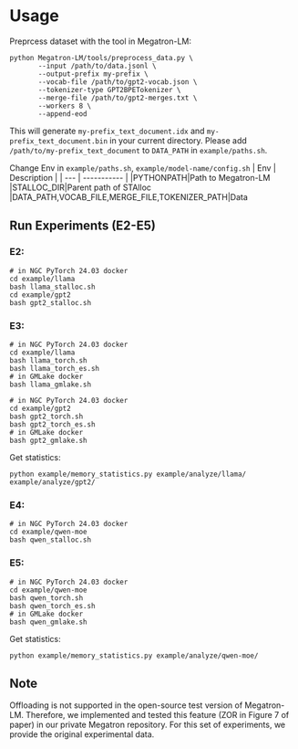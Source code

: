 # Usage
Preprcess dataset with the tool in Megatron-LM:
```shell
python Megatron-LM/tools/preprocess_data.py \
       --input /path/to/data.jsonl \
       --output-prefix my-prefix \
       --vocab-file /path/to/gpt2-vocab.json \
       --tokenizer-type GPT2BPETokenizer \
       --merge-file /path/to/gpt2-merges.txt \
       --workers 8 \
       --append-eod
```
This will generate `my-prefix_text_document.idx` and `my-prefix_text_document.bin` in your current directory. Please add `/path/to/my-prefix_text_document` to `DATA_PATH` in `example/paths.sh`.

 Change Env in `example/paths.sh`, `example/model-name/config.sh`
| Env | Description |
| --- | ----------- |
|PYTHONPATH|Path to Megatron-LM
|STALLOC_DIR|Parent path of STAlloc
|DATA_PATH,VOCAB_FILE,MERGE_FILE,TOKENIZER_PATH|Data

## Run Experiments (E2-E5)
### E2: 
```shell
# in NGC PyTorch 24.03 docker
cd example/llama
bash llama_stalloc.sh
cd example/gpt2
bash gpt2_stalloc.sh
```

### E3:
```shell
# in NGC PyTorch 24.03 docker
cd example/llama
bash llama_torch.sh
bash llama_torch_es.sh
# in GMLake docker
bash llama_gmlake.sh

# in NGC PyTorch 24.03 docker
cd example/gpt2
bash gpt2_torch.sh
bash gpt2_torch_es.sh
# in GMLake docker
bash gpt2_gmlake.sh
```

Get statistics:
```shell
python example/memory_statistics.py example/analyze/llama/ example/analyze/gpt2/
```

### E4:
```shell
# in NGC PyTorch 24.03 docker
cd example/qwen-moe
bash qwen_stalloc.sh
```

### E5:
```shell
# in NGC PyTorch 24.03 docker
cd example/qwen-moe
bash qwen_torch.sh
bash qwen_torch_es.sh
# in GMLake docker
bash qwen_gmlake.sh
```

Get statistics:
```shell
python example/memory_statistics.py example/analyze/qwen-moe/
```

## Note
Offloading is not supported in the open-source test version of Megatron-LM. Therefore, we implemented and tested this feature (ZOR in Figure 7 of paper) in our private Megatron repository. For this set of experiments, we provide the original experimental data.